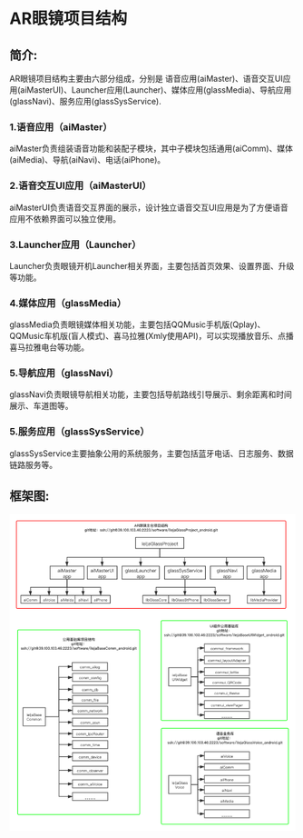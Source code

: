 # AR眼镜项目结构

## 简介:
AR眼镜项目结构主要由六部分组成，分别是 语音应用(aiMaster)、语音交互UI应用(aiMasterUI)、Launcher应用(Launcher)、媒体应用(glassMedia)、导航应用(glassNavi)、服务应用(glassSysService).

### 1.语音应用（aiMaster）
aiMaster负责组装语音功能和装配子模块，其中子模块包括通用(aiComm)、媒体(aiMedia)、导航(aiNavi)、电话(aiPhone)。
### 2.语音交互UI应用（aiMasterUI）
aiMasterUI负责语音交互界面的展示，设计独立语音交互UI应用是为了方便语音应用不依赖界面可以独立使用。
### 3.Launcher应用（Launcher）
Launcher负责眼镜开机Launcher相关界面，主要包括首页效果、设置界面、升级等功能。
### 4.媒体应用（glassMedia）
glassMedia负责眼镜媒体相关功能，主要包括QQMusic手机版(Qplay)、QQMusic车机版(盲人模式)、喜马拉雅(Xmly使用API)，可以实现播放音乐、点播喜马拉雅电台等功能。
### 5.导航应用（glassNavi）
glassNavi负责眼镜导航相关功能，主要包括导航路线引导展示、剩余距离和时间展示、车道图等。
### 5.服务应用（glassSysService）
glassSysService主要抽象公用的系统服务，主要包括蓝牙电话、日志服务、数据链路服务等。


## 框架图:
![Image text](./AR眼镜项目结构.png)
